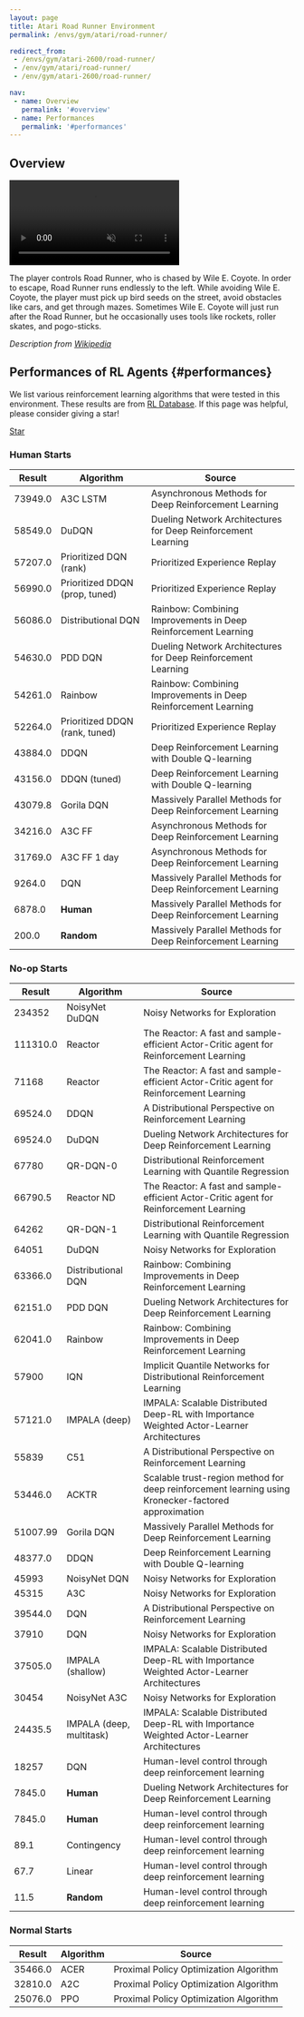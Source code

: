```yaml
---
layout: page
title: Atari Road Runner Environment
permalink: /envs/gym/atari/road-runner/

redirect_from:
 - /envs/gym/atari-2600/road-runner/
 - /env/gym/atari/road-runner/
 - /env/gym/atari-2600/road-runner/

nav:
 - name: Overview
   permalink: '#overview'
 - name: Performances
   permalink: '#performances'
---
```



## Overview

<video autoplay muted loop controls>
  <source src="{{ 'assets/_pages/envs/gym/atari/road-runner.mp4' | absolute_url }}" type="video/mp4">
</video>

The player controls Road Runner, who is chased by Wile E. Coyote. In order to escape, Road Runner runs endlessly to the left. While avoiding Wile E. Coyote, the player must pick up bird seeds on the street, avoid obstacles like cars, and get through mazes. Sometimes Wile E. Coyote will just run after the Road Runner, but he occasionally uses tools like rockets, roller skates, and pogo-sticks.

*Description from [Wikipedia](https://en.wikipedia.org/wiki/Road_Runner_%28video_game%29)*


## Performances of RL Agents {#performances}

We list various reinforcement learning algorithms that were tested in this environment. These results are from [RL Database](https://github.com/seungjaeryanlee/rldb). If this page was helpful, please consider giving a star!

<!-- Place this tag where you want the button to render. -->
<a class="github-button" href="https://github.com/seungjaeryanlee/rldb" data-icon="octicon-star" data-size="large" data-show-count="true" aria-label="Star seungjaeryanlee/rldb on GitHub">Star</a>
<!-- Place this tag in your head or just before your close body tag. -->
<script async defer src="https://buttons.github.io/buttons.js"></script>

### Human Starts

| Result | Algorithm | Source |
|--------|-----------|--------|
| 73949.0 | A3C LSTM | Asynchronous Methods for Deep Reinforcement Learning |
| 58549.0 | DuDQN | Dueling Network Architectures for Deep Reinforcement Learning |
| 57207.0 | Prioritized DQN (rank) | Prioritized Experience Replay |
| 56990.0 | Prioritized DDQN (prop, tuned) | Prioritized Experience Replay |
| 56086.0 | Distributional DQN | Rainbow: Combining Improvements in Deep Reinforcement Learning |
| 54630.0 | PDD DQN | Dueling Network Architectures for Deep Reinforcement Learning |
| 54261.0 | Rainbow | Rainbow: Combining Improvements in Deep Reinforcement Learning |
| 52264.0 | Prioritized DDQN (rank, tuned) | Prioritized Experience Replay |
| 43884.0 | DDQN | Deep Reinforcement Learning with Double Q-learning |
| 43156.0 | DDQN (tuned) | Deep Reinforcement Learning with Double Q-learning |
| 43079.8 | Gorila DQN | Massively Parallel Methods for Deep Reinforcement Learning |
| 34216.0 | A3C FF | Asynchronous Methods for Deep Reinforcement Learning |
| 31769.0 | A3C FF 1 day | Asynchronous Methods for Deep Reinforcement Learning |
| 9264.0 | DQN | Massively Parallel Methods for Deep Reinforcement Learning |
| 6878.0 | **Human** | Massively Parallel Methods for Deep Reinforcement Learning |
| 200.0 | **Random** | Massively Parallel Methods for Deep Reinforcement Learning |


### No-op Starts

| Result | Algorithm | Source |
|--------|-----------|--------|
| 234352 | NoisyNet DuDQN | Noisy Networks for Exploration |
| 111310.0 | Reactor | The Reactor: A fast and sample-efficient Actor-Critic agent for Reinforcement Learning |
| 71168 | Reactor | The Reactor: A fast and sample-efficient Actor-Critic agent for Reinforcement Learning |
| 69524.0 | DDQN | A Distributional Perspective on Reinforcement Learning |
| 69524.0 | DuDQN | Dueling Network Architectures for Deep Reinforcement Learning |
| 67780 | QR-DQN-0 | Distributional Reinforcement Learning with Quantile Regression |
| 66790.5 | Reactor ND | The Reactor: A fast and sample-efficient Actor-Critic agent for Reinforcement Learning |
| 64262 | QR-DQN-1 | Distributional Reinforcement Learning with Quantile Regression |
| 64051 | DuDQN | Noisy Networks for Exploration |
| 63366.0 | Distributional DQN | Rainbow: Combining Improvements in Deep Reinforcement Learning |
| 62151.0 | PDD DQN | Dueling Network Architectures for Deep Reinforcement Learning |
| 62041.0 | Rainbow | Rainbow: Combining Improvements in Deep Reinforcement Learning |
| 57900 | IQN | Implicit Quantile Networks for Distributional Reinforcement Learning |
| 57121.0 | IMPALA (deep) | IMPALA: Scalable Distributed Deep-RL with Importance Weighted Actor-Learner Architectures |
| 55839 | C51 | A Distributional Perspective on Reinforcement Learning |
| 53446.0 | ACKTR | Scalable trust-region method for deep reinforcement learning using Kronecker-factored approximation |
| 51007.99 | Gorila DQN | Massively Parallel Methods for Deep Reinforcement Learning |
| 48377.0 | DDQN | Deep Reinforcement Learning with Double Q-learning |
| 45993 | NoisyNet DQN | Noisy Networks for Exploration |
| 45315 | A3C | Noisy Networks for Exploration |
| 39544.0 | DQN | A Distributional Perspective on Reinforcement Learning |
| 37910 | DQN | Noisy Networks for Exploration |
| 37505.0 | IMPALA (shallow) | IMPALA: Scalable Distributed Deep-RL with Importance Weighted Actor-Learner Architectures |
| 30454 | NoisyNet A3C | Noisy Networks for Exploration |
| 24435.5 | IMPALA (deep, multitask) | IMPALA: Scalable Distributed Deep-RL with Importance Weighted Actor-Learner Architectures |
| 18257 | DQN | Human-level control through deep reinforcement learning |
| 7845.0 | **Human** | Dueling Network Architectures for Deep Reinforcement Learning |
| 7845.0 | **Human** | Human-level control through deep reinforcement learning |
| 89.1 | Contingency | Human-level control through deep reinforcement learning |
| 67.7 | Linear | Human-level control through deep reinforcement learning |
| 11.5 | **Random** | Human-level control through deep reinforcement learning |


### Normal Starts

| Result | Algorithm | Source |
|--------|-----------|--------|
| 35466.0 | ACER | Proximal Policy Optimization Algorithm |
| 32810.0 | A2C | Proximal Policy Optimization Algorithm |
| 25076.0 | PPO | Proximal Policy Optimization Algorithm |

